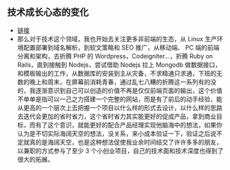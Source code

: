 ## 技术成长心态的变化
- [链接](https://mp.weixin.qq.com/s?__biz=Mzg5MDAyNjIxOQ==&mid=2247484103&idx=1&sn=e9e52a8769f8280e63fefd5e7aabcf89&chksm=cfe3a343f8942a5532db1348f7ff8d94ed66fa4d93ead878996fe514ebd9abf37ea9d4d07556&mpshare=1&scene=1&srcid=0404HSAlOTj8NCxnAa8e0Fqg&pass_ticket=zwS%2Fs1ccAZOU7cq9xw49m9WBjRzDEOwxYRlCz2M93Sd6YmGVzfJEIZA%2BvDnMpzly#rd)
- 那么对于技术这个领域，我也开始去关注更多非前端的生态，从 Linux 生产环境配置部署到域名解析，到软文策略和 SEO 推广，从移动端、 PC 端的前端分离和架构，去折腾 PHP 的 Wordpress，Codeigniter...，折腾 Ruby on Rails，直到接触到 Nodejs，尝试借助 Nodejs 拉上 Mongodb 做数据接口，和模板输出的工作，从数据库的安装到主从灾备，不求精通只求通，下班的无数的晚上和周末，在屏幕前消耗青春，通过乱七八糟的折腾这一系列有的没的，我逐渐意识到自己可以创造的价值不再是仅仅前端页面的输出，这个价值不单单是指可以一己之力搭建一个完整的网站，而是有了前后的动手经验，能从更高的一个层次上去把握一个项目以什么样的形式去设计，以什么样的思路去迭代会更加的省时省力，这个省时省力其实能更好的促成产品，拿到商业目标，而有了这个意识，就能更好的配合产品经理实现他脑海中的想法，如果你认为是不切实际海阔天空的想法，没关系，来小成本验证一下，验证之后说不定就真的是海阔天空，也是这种想法促使我业余时间结交了许许多多的朋友，以兼职的方式参与了至少 3 个小创业项目，自己的技术面和技术深度也得到了很大的拓展。

